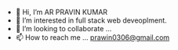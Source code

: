 - 👋 Hi, I’m AR PRAVIN KUMAR 
- 👀 I’m interested in full stack web deveoplment.
- 💞️ I’m looking to collaborate  ...
- 📫 How to reach me ... prawin0306@gmail.com 

<!---
  I HAVE DEVLOPED AND BUILD VARIOUS RESPONSIVE WEBSITES AND RESPONSIVE DESIGNS BOTH DESKTOP AND MOBILE FRIENDLY APPROACH. 
  MY SKILL BUCKET ARE 
   
  - HTML,
  - HTML5 
  - CSS3
  - ADVANCED CSS
  - SASS
  - JAVASCRIPT/ES6/ASYNC
  - REACT JS 
  - REDUX 
  - NODE JS 
  - MONGODB 
  - BOOTSTRAP 
  - TAILWIND CSS
  - RESPONSIVE WEB DESIGN 
--->
